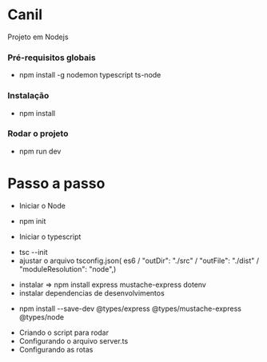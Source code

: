 # Canil
Projeto em Nodejs 


### Pré-requisitos globais
- npm install -g nodemon typescript ts-node

### Instalação
- npm install

### Rodar o projeto
- npm run dev


# Passo a passo
 * Iniciar o Node
 - npm init
 * Iniciar o typescript
 - tsc --init
 - ajustar o arquivo tsconfig.json( es6 / "outDir": "./src" / "outFile": "./dist" / "moduleResolution": "node",)
 * instalar => npm install express mustache-express dotenv
 * instalar dependencias  de desenvolvimentos
 - npm install --save-dev @types/express @types/mustache-express @types/node
 * Criando o script para rodar 
 * Configurando o arquivo server.ts
 * Configurando as rotas
 
